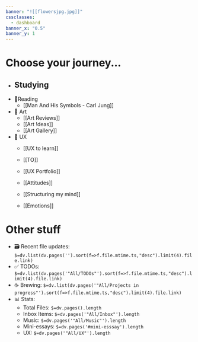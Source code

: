 ```yaml
---
banner: "![[flowersjpg.jpg]]"
cssclasses:
  - dashboard
banner_x: "0.5"
banner_y: 1
---
```

# Choose your journey...

- Studying
	- 
- 📖Reading
	- [[Man And His Symbols - Carl Jung]]
- 🎨 Art
	- [[Art Reviews]]
	- [[Art !deas]]
	- [[Art Gallery]]
- 📲 UX
	- [[UX to learn]]
	- [[TO]]
	- [[UX Portfolio]]


	- [[Attitudes]]
	- [[Structuring my mind]]
	- [[Emotions]]

# Other stuff

- 🗃️ Recent file updates: 
	`$=dv.list(dv.pages('').sort(f=>f.file.mtime.ts,"desc").limit(4).file.link)`
- ✅ TODOs: 
`$=dv.list(dv.pages('"All/TODOs"').sort(f=>f.file.mtime.ts,"desc").limit(4).file.link)`
- ☕ Brewing:
`$=dv.list(dv.pages('"All/Projects in progress"').sort(f=>f.file.mtime.ts,"desc").limit(4).file.link)`
- 📊 Stats:
	- Total Files: `$=dv.pages().length` 
	- Inbox Items: `$=dv.pages('"All/Inbox"').length`
	- Music: `$=dv.pages('"All/Music"').length`
	- Mini-essays: `$=dv.pages('#mini-esssay').length`
	- UX: `$=dv.pages('"All/UX"').length`